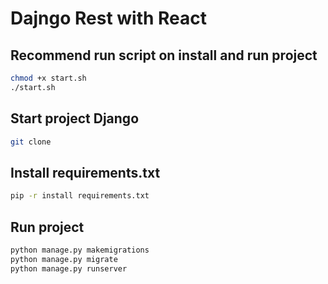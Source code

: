 # Dajngo Rest with React 

## Recommend run script on install and run project 
```bash
chmod +x start.sh
./start.sh
```

## Start project Django
```bash
git clone 
```
## Install requirements.txt
```bash
pip -r install requirements.txt
```
## Run project
```bash
python manage.py makemigrations
python manage.py migrate 
python manage.py runserver
```


